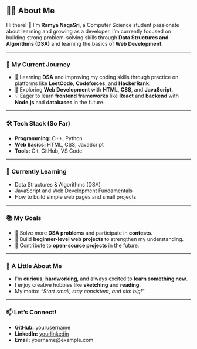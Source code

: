 <h2>👩‍💻 About Me</h2>

<p>Hi there! 👋 I’m <strong>Ramya NagaSri</strong>, a Computer Science student passionate about learning and growing as a developer. I’m currently focused on building strong problem-solving skills through <strong>Data Structures and Algorithms (DSA)</strong> and learning the basics of <strong>Web Development</strong>.</p>

<hr/>

<h3>🚀 My Current Journey</h3>
<ul>
  <li>🌿 Learning <strong>DSA</strong> and improving my coding skills through practice on platforms like <strong>LeetCode</strong>, <strong>Codeforces</strong>, and <strong>HackerRank</strong>.</li>
  <li>🌸 Exploring <strong>Web Development</strong> with <strong>HTML</strong>, <strong>CSS</strong>, and <strong>JavaScript</strong>.</li>
  <li>💡 Eager to learn <strong>frontend frameworks</strong> like <strong>React</strong> and <strong>backend</strong> with <strong>Node.js</strong> and <strong>databases</strong> in the future.</li>
</ul>

<hr/>

<h3>🛠️ Tech Stack (So Far)</h3>
<ul>
  <li><strong>Programming:</strong> C++, Python</li>
  <li><strong>Web Basics:</strong> HTML, CSS, JavaScript</li>
  <li><strong>Tools:</strong> Git, GitHub, VS Code</li>
</ul>

<hr/>

<h3>🌱 Currently Learning</h3>
<ul>
  <li>Data Structures & Algorithms (DSA)</li>
  <li>JavaScript and Web Development Fundamentals</li>
  <li>How to build simple web pages and small projects</li>
</ul>

<hr/>

<h3>📚 My Goals</h3>
<ul>
  <li>🚀 Solve more <strong>DSA problems</strong> and participate in <strong>contests</strong>.</li>
  <li>🌿 Build <strong>beginner-level web projects</strong> to strengthen my understanding.</li>
  <li>🌸 Contribute to <strong>open-source projects</strong> in the future.</li>
</ul>

<hr/>

<h3>🌸 A Little About Me</h3>
<ul>
  <li>I’m <strong>curious</strong>, <strong>hardworking</strong>, and always excited to <strong>learn something new</strong>.</li>
  <li>I enjoy creative hobbies like <strong>sketching</strong> and <strong>reading</strong>.</li>
  <li>My motto: <em>“Start small, stay consistent, and aim big!”</em></li>
</ul>

<hr/>

<h3>📫 Let’s Connect!</h3>
<ul>
  <li><strong>GitHub:</strong> <a href="https://github.com/yourusername" target="_blank">yourusername</a></li>
  <li><strong>LinkedIn:</strong> <a href="https://linkedin.com/in/yourlinkedin" target="_blank">yourlinkedin</a></li>
  <li><strong>Email:</strong> yourname@example.com</li>
</ul>
